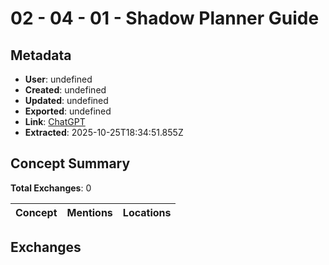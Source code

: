 # **02 - 04 - 01 - Shadow Planner Guide**

## Metadata

- **User**: undefined
- **Created**: undefined
- **Updated**: undefined
- **Exported**: undefined
- **Link**: [ChatGPT](undefined)
- **Extracted**: 2025-10-25T18:34:51.855Z

## Concept Summary

**Total Exchanges**: 0

| Concept | Mentions | Locations |
|---------|----------|----------|

## Exchanges

